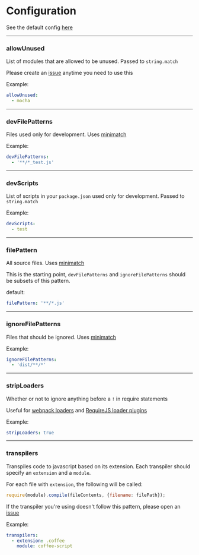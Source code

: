 # Configuration

See the default config [here](../config/default.yml)

---
### allowUnused
List of modules that are allowed to be unused.
Passed to `string.match`

Please create an [issue](https://github.com/charlierudolph/dependency-lint/issues)
anytime you need to use this

Example:
```yml
allowUnused:
  - mocha
```

---
### devFilePatterns
Files used only for development.
Uses [minimatch](https://github.com/isaacs/minimatch)

Example:
```yml
devFilePatterns:
  - '**/*_test.js'
```

---
### devScripts
List of scripts in your `package.json` used only for development.
Passed to `string.match`

Example:
```yml
devScripts:
  - test
```

---
### filePattern
All source files.
Uses [minimatch](https://github.com/isaacs/minimatch)

This is the starting point, `devFilePatterns` and `ignoreFilePatterns` should be
subsets of this pattern.

default:
```yml
filePattern: '**/*.js'
```

---
### ignoreFilePatterns
Files that should be ignored.
Uses [minimatch](https://github.com/isaacs/minimatch)

Example:
```yml
ignoreFilePatterns:
  - 'dist/**/*'
```

---
### stripLoaders
Whether or not to ignore anything before a `!` in require statements

Useful for [webpack loaders](https://webpack.github.io/docs/loaders.html) and
[RequireJS loader plugins](http://requirejs.org/docs/plugins.html)

Example:
```yml
stripLoaders: true
```

---
### transpilers
Transpiles code to javascript based on its extension.
Each transpiler should specify an `extension` and a `module`.

For each file with `extension`, the following will be called:
```js
require(module).compile(fileContents, {filename: filePath});
```

If the transpiler you're using doesn't follow this pattern, please open an [issue](https://github.com/charlierudolph/dependency-lint/issues)

Example:
```yml
transpilers:
  - extension: .coffee
    module: coffee-script
```
